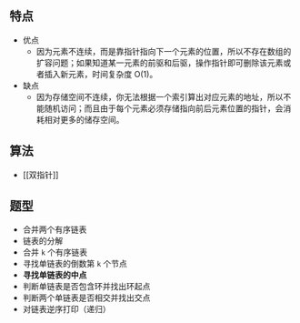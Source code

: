 ## 特点

- 优点
	- 因为元素不连续，而是靠指针指向下一个元素的位置，所以不存在数组的扩容问题；如果知道某一元素的前驱和后驱，操作指针即可删除该元素或者插入新元素，时间复杂度 O(1)。
- 缺点
	- 因为存储空间不连续，你无法根据一个索引算出对应元素的地址，所以不能随机访问；而且由于每个元素必须存储指向前后元素位置的指针，会消耗相对更多的储存空间。

## 算法

- [[双指针]]

## 题型

- 合并两个有序链表
- 链表的分解
- 合并 `k` 个有序链表
- 寻找单链表的倒数第 `k` 个节点
- **寻找单链表的中点**
- 判断单链表是否包含环并找出环起点
- 判断两个单链表是否相交并找出交点
- 对链表逆序打印（递归）